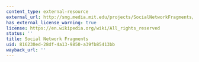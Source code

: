 ```yaml
---
content_type: external-resource
external_url: http://smg.media.mit.edu/projects/SocialNetworkFragments/implementation/layout/
has_external_license_warning: true
license: https://en.wikipedia.org/wiki/All_rights_reserved
status: ''
title: Social Network Fragments
uid: 816230ed-28df-4a13-9850-a39fb85413bb
wayback_url: ''
---
```

